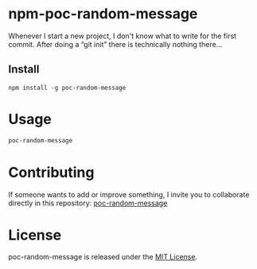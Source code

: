 # npm-poc-random-message

Whenever I start a new project, I don't know what to write for the first commit. After doing a “git init” there is technically nothing there...

## Install

```npm
npm install -g poc-random-message
```

# Usage

```bash
poc-random-message
```

# Contributing
If someone wants to add or improve something, I invite you to collaborate directly in this repository: [poc-random-message](https://github.com/pandasoncode/npm-poc-random-message)

# License
poc-random-message is released under the [MIT License](https://opensource.org/licenses/MIT).
